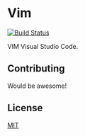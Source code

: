 # Vim

[![Build Status](https://travis-ci.org/VSCode-Extension/VSCodeVim.svg?branch=master)](https://travis-ci.org/VSCode-Extension/VSCodeVim)

VIM Visual Studio Code. 

## Contributing

Would be awesome!


## License
[MIT](LICENSE.txt)
